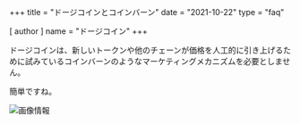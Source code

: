 +++
title = "ドージコインとコインバーン"
date = "2021-10-22"
type = "faq"

[ author ]
  name = "ドージコイン"
+++

ドージコインは、新しいトークンや他のチェーンが価格を人工的に引き上げるために試みているコインバーンのようなマーケティングメカニズムを必要としません。

簡単ですね。

![画像情報](/assets/images/dogepedia/8.png)
